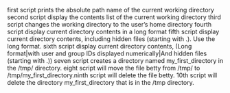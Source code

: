 first script prints the absolute path name of the current working directory
second script display the contents list of the current working directory
third script changes the working directory to the user’s home directory
fourth script display current directory contents in a long format
fifth script display current directory contents, including hidden files (starting with .). Use the long format.
sixth script display current directory contents, (Long format|with user and group IDs displayed numerically|And hidden files (starting with .))
seven script creates a directory named my_first_directory in the /tmp/ directory.
eight script will move the file betty from /tmp/ to /tmp/my_first_directory.ninth script will delete the file betty.
10th script will delete the directory my_first_directory that is in the /tmp directory.
